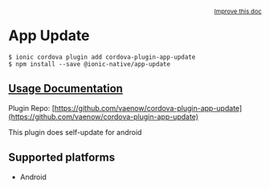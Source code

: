 <a style="float:right;font-size:12px;" href="http://github.com/ionic-team/ionic-native/edit/master/src/@ionic-native/plugins/app-update/index.ts#L1">
  Improve this doc
</a>

# App Update

```
$ ionic cordova plugin add cordova-plugin-app-update
$ npm install --save @ionic-native/app-update
```

## [Usage Documentation](https://ionicframework.com/docs/native/app-update/)

Plugin Repo: [https://github.com/vaenow/cordova-plugin-app-update](https://github.com/vaenow/cordova-plugin-app-update)

This plugin does self-update for android

## Supported platforms
- Android



